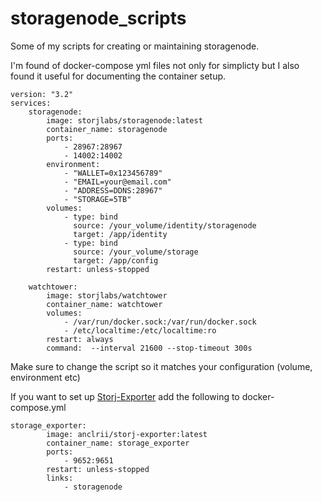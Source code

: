 # storagenode_scripts
Some of my scripts for creating or maintaining storagenode.

I'm found of docker-compose yml files not only for simplicty but I also found it useful
for documenting the container setup.

```
version: "3.2"
services:
    storagenode:
        image: storjlabs/storagenode:latest
        container_name: storagenode
        ports:
            - 28967:28967
            - 14002:14002
        environment:
            - "WALLET=0x123456789"
            - "EMAIL=your@email.com"
            - "ADDRESS=DDNS:28967"
            - "STORAGE=5TB"     
        volumes:
            - type: bind
              source: /your_volume/identity/storagenode
              target: /app/identity
            - type: bind
              source: /your_volume/storage
              target: /app/config
        restart: unless-stopped
    
    watchtower:
        image: storjlabs/watchtower
        container_name: watchtower
        volumes:
            - /var/run/docker.sock:/var/run/docker.sock
            - /etc/localtime:/etc/localtime:ro
        restart: always
        command:  --interval 21600 --stop-timeout 300s

```
Make sure to change the script so it matches your configuration (volume, environment etc)

If you want to set up [Storj-Exporter](https://github.com/anclrii/Storj-Exporter/)  add the following to docker-compose.yml

```
storage_exporter:
        image: anclrii/storj-exporter:latest
        container_name: storage_exporter
        ports:
            - 9652:9651
        restart: unless-stopped
        links:
            - storagenode
```




